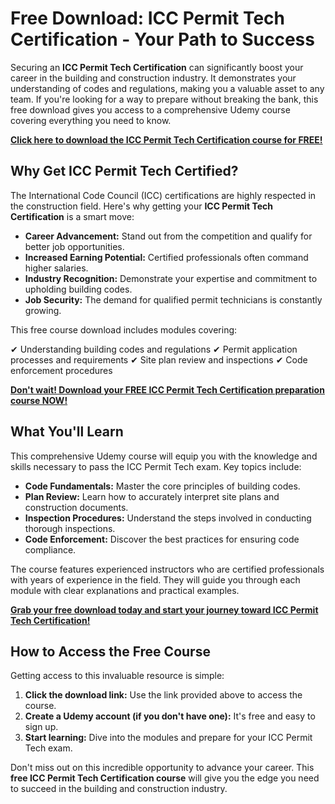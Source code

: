 # Free Download: ICC Permit Tech Certification - Your Path to Success

Securing an **ICC Permit Tech Certification** can significantly boost your career in the building and construction industry. It demonstrates your understanding of codes and regulations, making you a valuable asset to any team. If you're looking for a way to prepare without breaking the bank, this free download gives you access to a comprehensive Udemy course covering everything you need to know.

[**Click here to download the ICC Permit Tech Certification course for FREE!**](https://udemywork.com/icc-permit-tech-certification)

## Why Get ICC Permit Tech Certified?

The International Code Council (ICC) certifications are highly respected in the construction field. Here's why getting your **ICC Permit Tech Certification** is a smart move:

*   **Career Advancement:** Stand out from the competition and qualify for better job opportunities.
*   **Increased Earning Potential:** Certified professionals often command higher salaries.
*   **Industry Recognition:** Demonstrate your expertise and commitment to upholding building codes.
*   **Job Security:** The demand for qualified permit technicians is constantly growing.

This free course download includes modules covering:

✔ Understanding building codes and regulations
✔ Permit application processes and requirements
✔ Site plan review and inspections
✔ Code enforcement procedures

[**Don't wait! Download your FREE ICC Permit Tech Certification preparation course NOW!**](https://udemywork.com/icc-permit-tech-certification)

## What You'll Learn

This comprehensive Udemy course will equip you with the knowledge and skills necessary to pass the ICC Permit Tech exam. Key topics include:

*   **Code Fundamentals:** Master the core principles of building codes.
*   **Plan Review:** Learn how to accurately interpret site plans and construction documents.
*   **Inspection Procedures:** Understand the steps involved in conducting thorough inspections.
*   **Code Enforcement:** Discover the best practices for ensuring code compliance.

The course features experienced instructors who are certified professionals with years of experience in the field. They will guide you through each module with clear explanations and practical examples.

[**Grab your free download today and start your journey toward ICC Permit Tech Certification!**](https://udemywork.com/icc-permit-tech-certification)

## How to Access the Free Course

Getting access to this invaluable resource is simple:

1.  **Click the download link:** Use the link provided above to access the course.
2.  **Create a Udemy account (if you don't have one):** It's free and easy to sign up.
3.  **Start learning:** Dive into the modules and prepare for your ICC Permit Tech exam.

Don't miss out on this incredible opportunity to advance your career. This **free ICC Permit Tech Certification course** will give you the edge you need to succeed in the building and construction industry.
